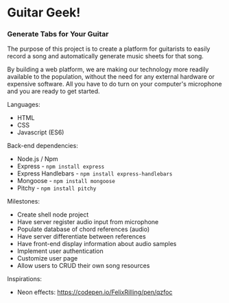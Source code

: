 <h1>Guitar Geek!</h1>
<h3>Generate Tabs for Your Guitar</h3>

The purpose of this project is to create a platform for guitarists to easily record a song and automatically generate music sheets for that song.

By building a web platform, we are making our technology more readily available to the population, without the need for any external hardware or expensive software. All you have to do turn on your computer's microphone and you are ready to get started.

Languages:
- HTML
- CSS
- Javascript (ES6)

Back-end dependencies:
- Node.js / Npm
- Express - `npm install express`
- Express Handlebars - `npm install express-handlebars`
- Mongoose - `npm install mongoose`
- Pitchy - `npm install pitchy`

Milestones:
- Create shell node project
- Have server register audio input from microphone
- Populate database of chord references (audio)
- Have server differentiate between references
- Have front-end display information about audio samples
- Implement user authentication
- Customize user page
- Allow users to CRUD their own song resources

Inspirations:
- Neon effects: https://codepen.io/FelixRilling/pen/qzfoc
